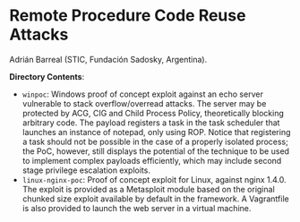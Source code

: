 # Remote Procedure Code Reuse Attacks

Adrián Barreal (STIC, Fundación Sadosky, Argentina).



**Directory Contents**:

* `winpoc`: Windows proof of concept exploit against an echo server vulnerable to stack overflow/overread attacks. The server may be protected by ACG, CIG and Child Process Policy, theoretically blocking arbitrary code. The payload registers a task in the task scheduler that launches an instance of notepad, only using ROP. Notice that registering a task should not be possible in the case of a properly isolated process; the PoC, however, still displays the potential of the technique to be used to implement complex payloads efficiently, which may include second stage privilege escalation exploits.
* `linux-nginx-poc`: Proof of concept exploit for Linux, against nginx 1.4.0. The exploit is provided as a Metasploit module based on the original chunked size exploit available by default in the framework. A Vagrantfile is also provided to launch the web server in a virtual machine.